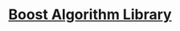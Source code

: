# [Boost Algorithm Library](https://www.boost.org/doc/libs/1_73_0/libs/algorithm/doc/html/index.html)
